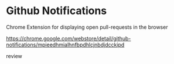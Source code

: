 # Github Notifications
Chrome Extension for displaying open pull-requests in the browser

https://chrome.google.com/webstore/detail/github-notifications/mpieedhmialhnfbpdhlcjnbdjdcckipd


review
